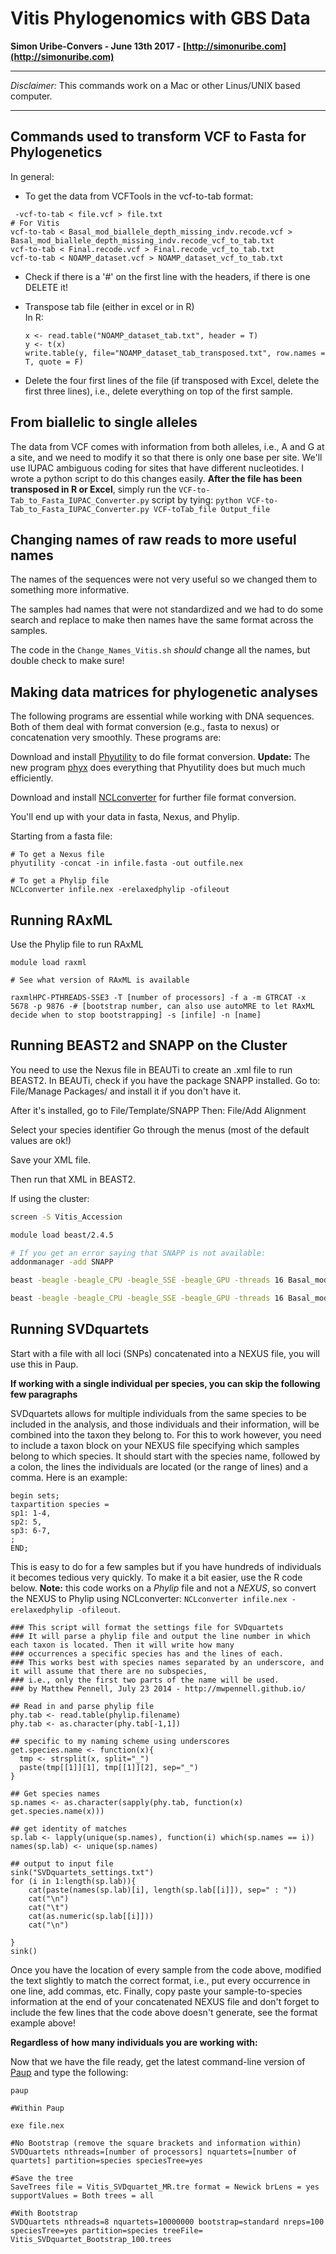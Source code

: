 # Vitis Phylogenomics with GBS Data
**Simon Uribe-Convers - June 13th 2017 - [http://simonuribe.com](http://simonuribe.com)**

---
*Disclaimer:* This commands work on a Mac or other Linus/UNIX based computer. 

---


## Commands used to transform VCF to Fasta for Phylogenetics


In general:

- To get the data from VCFTools in the vcf-to-tab format:  

 ```
  -vcf-to-tab < file.vcf > file.txt
 # For Vitis
 vcf-to-tab < Basal_mod_biallele_depth_missing_indv.recode.vcf > Basal_mod_biallele_depth_missing_indv.recode_vcf_to_tab.txt
vcf-to-tab < Final.recode.vcf > Final.recode_vcf_to_tab.txt 
vcf-to-tab < NOAMP_dataset.vcf > NOAMP_dataset_vcf_to_tab.txt
```
 
- Check if there is a '#' on the first line with the headers, if there is one DELETE it!  

- Transpose tab file (either in excel or in R)  
	In R:
	
	```
	x <- read.table("NOAMP_dataset_tab.txt", header = T)  
	y <- t(x)  
	write.table(y, file="NOAMP_dataset_tab_transposed.txt", row.names = T, quote = F)
	```
- Delete the four first lines of the file (if transposed with Excel, delete the first three lines), i.e., delete everything on top of the first sample.

## From biallelic to single alleles

The data from VCF comes with information from both alleles, i.e., A and G at a site, and we need to modify it so that there is only one base per site. We'll use IUPAC ambiguous coding for sites that have different nucleotides. I wrote a python script to do this changes easily. **After the file has been transposed in R or Excel**, simply run the `VCF-to-Tab_to_Fasta_IUPAC_Converter.py` script by tying: `python VCF-to-Tab_to_Fasta_IUPAC_Converter.py VCF-toTab_file Output_file`

## Changing names of raw reads to more useful names

The names of the sequences were not very useful so we changed them to something more informative. 

The samples had names that were not standardized and we had to do some search and replace to make then names have the same format across the samples.

The code in the `Change_Names_Vitis.sh` _should_ change all the names, but double check to make sure!


## Making data matrices for phylogenetic analyses

The following programs are essential while working with DNA sequences. Both of them deal with format conversion (e.g., fasta to nexus) or concatenation very smoothly. These programs are:

Download and install [Phyutility](https://code.google.com/archive/p/phyutility/downloads) to do file format conversion. **Update:** The new program [phyx](https://github.com/FePhyFoFum/phyx) does everything that Phyutility does but much much efficiently. 

Download and install [NCLconverter](http://ncl.sourceforge.net) for further file format conversion.

You'll end up with your data in fasta, Nexus, and Phylip.

Starting from a fasta file:

```
# To get a Nexus file
phyutility -concat -in infile.fasta -out outfile.nex

# To get a Phylip file
NCLconverter infile.nex -erelaxedphylip -ofileout

```

## Running RAxML

Use the Phylip file to run RAxML

```
module load raxml

# See what version of RAxML is available

raxmlHPC-PTHREADS-SSE3 -T [number of processors] -f a -m GTRCAT -x 5678 -p 9876 -# [bootstrap number, can also use autoMRE to let RAxML decide when to stop bootstrapping] -s [infile] -n [name]
```


## Running BEAST2 and SNAPP on the Cluster

You need to use the Nexus file in BEAUTi to create an .xml file to run BEAST2. In BEAUTi, check if you have the package SNAPP installed. Go to: File/Manage Packages/ and install it if you don't have it. 

After it's installed, go to File/Template/SNAPP
Then: File/Add Alignment

Select your species identifier
Go through the menus (most of the default values are ok!)

Save your XML file.

Then run that XML in BEAST2.

If using the cluster:

```bash
screen -S Vitis_Accession

module load beast/2.4.5

# If you get an error saying that SNAPP is not available:
addonmanager -add SNAPP 

beast -beagle -beagle_CPU -beagle_SSE -beagle_GPU -threads 16 Basal_mod_biallele_depth_missing_indv.recode_vcf_to_tab_Names_transposed_Ready_IUPAC_No_Accession.xml > info_Vitis_Species_Tree.log

beast -beagle -beagle_CPU -beagle_SSE -beagle_GPU -threads 16 Basal_mod_biallele_depth_missing_indv.recode_vcf_to_tab_Names_transposed_Ready_IUPAC_No_Accession_REDUCED.xml > info_Vitis_SNAPP_Reduced_Dataset.log

```

## Running SVDquartets

Start with a file with all loci (SNPs) concatenated into a NEXUS file, you will use this in Paup.

**If working with a single individual per species, you can skip the following few paragraphs**  

SVDquartets allows for multiple individuals from the same species to be included in the analysis, and those individuals and their information, will be combined into the taxon they belong to. For this to work however, you need to include a taxon block on your NEXUS file specifying which samples belong to which species. It should start with the species name, followed by a colon, the lines the individuals are located (or the range of lines) and a comma. Here is an example:

```
begin sets;
taxpartition species =
sp1: 1-4,
sp2: 5,
sp3: 6-7,
;
END;

``` 
This is easy to do for a few samples but if you have hundreds of individuals it becomes tedious very quickly. To make it a bit easier, use the R code below. **Note:** this code works on a *Phylip* file and not a *NEXUS*, so convert the NEXUS to Phylip using NCLconverter: `NCLconverter infile.nex -erelaxedphylip -ofileout`.


```{R}
### This script will format the settings file for SVDquartets
### It will parse a phylip file and output the line number in which each taxon is located. Then it will write how many
### occurrences a specific species has and the lines of each.
### This works best with species names separated by an underscore, and it will assume that there are no subspecies,
### i.e., only the first two parts of the name will be used.
### by Matthew Pennell, July 23 2014 - http://mwpennell.github.io/

## Read in and parse phylip file
phy.tab <- read.table(phylip.filename)
phy.tab <- as.character(phy.tab[-1,1])

## specific to my naming scheme using underscores
get.species.name <- function(x){
  tmp <- strsplit(x, split="_")
  paste(tmp[[1]][1], tmp[[1]][2], sep="_")
}

## Get species names 
sp.names <- as.character(sapply(phy.tab, function(x) get.species.name(x)))

## get identity of matches
sp.lab <- lapply(unique(sp.names), function(i) which(sp.names == i))
names(sp.lab) <- unique(sp.names)

## output to input file
sink("SVDquartets_settings.txt")
for (i in 1:length(sp.lab)){
	cat(paste(names(sp.lab)[i], length(sp.lab[[i]]), sep=" : "))
	cat("\n")
	cat("\t")
	cat(as.numeric(sp.lab[[i]]))
	cat("\n")

}
sink()
```
Once you have the location of every sample from the code above, modified the text slightly to match the correct format, i.e., put every occurrence in one line, add commas, etc. Finally, copy paste your sample-to-species information at the end of your concatenated NEXUS file and don't forget to include the few lines that the code above doesn't generate, see the format example above!

**Regardless of how many individuals you are working with:**

Now that we have the file ready, get the latest command-line version of [Paup](https://people.sc.fsu.edu/~dswofford/paup_test/) and type the following:

```
paup

#Within Paup

exe file.nex

#No Bootstrap (remove the square brackets and information within)
SVDQuartets nthreads=[number of processors] nquartets=[number of quartets] partition=species speciesTree=yes

#Save the tree
SaveTrees file = Vitis_SVDquartet_MR.tre format = Newick brLens = yes supportValues = Both trees = all

#With Bootstrap
SVDQuartets nthreads=8 nquartets=10000000 bootstrap=standard nreps=100 speciesTree=yes partition=species treeFile= Vitis_SVDquartet_Bootstrap_100.trees

```



